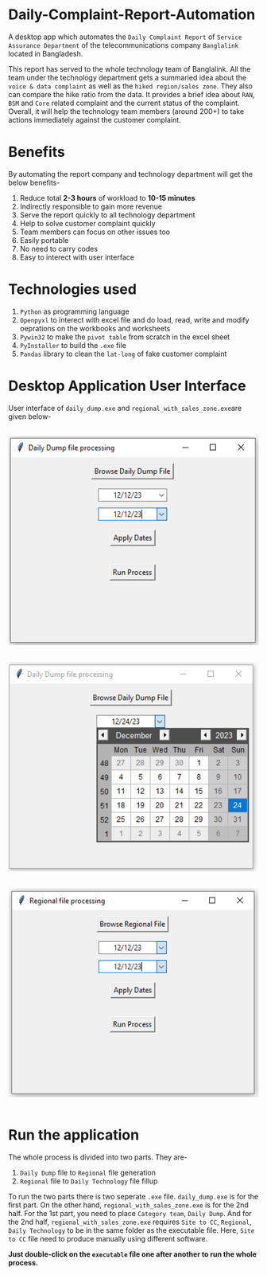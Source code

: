 # Daily-Complaint-Report-Automation

A desktop app which automates the `Daily Complaint Report` of `Service Assurance Department` of the telecommunications company `Banglalink` located in Bangladesh.

This report has served to the whole technology team of Banglalink. All the team under the technology department gets a summaried idea about the `voice & data complaint` as well as the `hiked region/sales zone`. They also can compare the hike ratio from the data. It provides a brief idea about `RAN`, `BSM` and `Core` related complaint and the current status of the complaint. Overall, it will help the technology team members (around 200+) to take actions immediately against the customer complaint.


# Benefits

By automating the report company and technology department will get the below benefits-

1. Reduce total **2-3 hours** of workload to **10-15 minutes**
2. Indirectly responsible to gain more revenue
3. Serve the report quickly to all technology department
4. Help to solve customer complaint quickly
5. Team members can focus on other issues too
6. Easily portable
7. No need to carry codes
8. Easy to interect with user interface


# Technologies used

1. `Python` as programming language
2. `Openpyxl` to interect with excel file and do load, read, write and modify oeprations on the workbooks and worksheets
3. `Pywin32` to make the `pivot table` from scratch in the excel sheet
4. `PyInstaller` to build the `.exe` file
5. `Pandas` library to clean the `lat-long` of fake customer complaint


# Desktop Application User Interface

User interface of `daily_dump.exe` and `regional_with_sales_zone.exe`are given below-
</br></br>

<img src="Images/daily dump.PNG" alt="daily dump" style="width:520px;height:420px;"></br></br>

<img src="Images/date.png" alt="date option" style="width:520px;height:420px;"></br></br>

<img src="Images/regional with sales.PNG" alt="regional" style="width:520px;height:420px;"></br></br>


# Run the application

The whole process is divided into two parts. They are-
1. `Daily Dump` file to `Regional` file generation
2. `Regional` file to `Daily Technology` file fillup

To run the two parts there is two seperate `.exe` file. `daily_dump.exe` is for the first part. On the other hand, `regional_with_sales_zone.exe` is for the 2nd half. For the 1st part, you need to place `Category team`, `Daily Dump`. And for the 2nd half, `regional_with_sales_zone.exe` requires `Site to CC`, `Regional`, `Daily Technology` to be in the same folder as the executable file. Here, `Site to CC` file need to produce manually using different software.

**Just double-click on the `executable` file one after another to run the whole process.**



